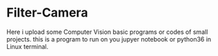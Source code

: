 # Filter-Camera
Here i upload some Computer Vision basic programs or codes of small projects. 
this is a program to run on you jupyer notebook or python36 in Linux terminal.
